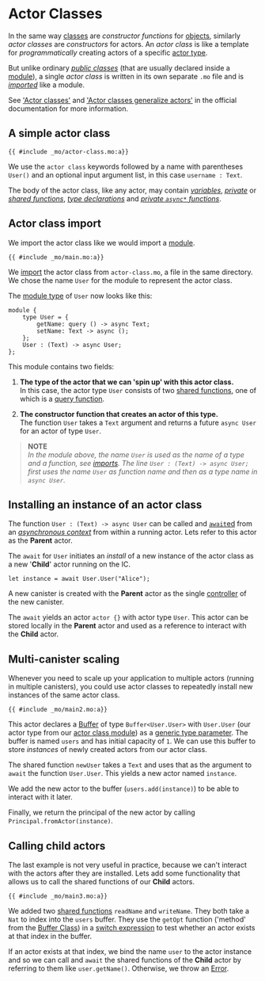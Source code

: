# Actor Classes

In the same way [classes](/common-programming-concepts/objects-and-classes/classes.html) are _constructor functions_ for [objects](/common-programming-concepts/objects-and-classes/objects.html), similarly _actor classes_ are _constructors_ for actors. An _actor class_ is like a template for _programmatically_ creating actors of a specific [actor type](/internet-computer-programming-concepts/actors.html#actor-type).

But unlike ordinary [_public classes_](/common-programming-concepts/modules.html#public-classes-in-modules) (that are usually declared inside a [module](/common-programming-concepts/modules.html#modules-and-imports)), a single _actor class_ is written in its own separate `.mo` file and is [_imported_](#actor-class-import) like a module.

See ['Actor classes'](https://internetcomputer.org/docs/current/motoko/main/actor-classes/) and ['Actor classes generalize actors'](https://internetcomputer.org/docs/current/motoko/main/actors-async/#actor-classes-generalize-actors) in the official documentation for more information.

## A simple actor class

```motoko
{{ #include _mo/actor-class.mo:a}}
```

We use the `actor class` keywords followed by a name with parentheses `User()` and an optional input argument list, in this case `username : Text`.

The body of the actor class, like any actor, may contain [_variables_](/common-programming-concepts/variables.html), [_private_](/common-programming-concepts/functions.html#private-functions) or [_shared functions_](/internet-computer-programming-concepts/actors.html#public-shared-functions-in-actors), [_type declarations_](/common-programming-concepts/modules.html#public-types-in-modules) and [_private `async*` functions_](/advanced-concepts/async-programming.html#async-and-await-1).

## Actor class import

We import the actor class like we would import a [module](/common-programming-concepts/modules.html#modules-and-imports).

```motoko
{{ #include _mo/main.mo:a}}
```

We [import](/common-programming-concepts/modules.html#modules-and-imports) the actor class from `actor-class.mo`, a file in the same directory. We chose the name `User` for the module to represent the actor class.

The [module type](/common-programming-concepts/modules.html#module-type) of `User` now looks like this:

```motoko
module {
    type User = {
        getName: query () -> async Text;
        setName: Text -> async ();
    };
    User : (Text) -> async User;
};
```

This module contains two fields:

1. **The type of the actor that we can 'spin up' with this actor class.**  
   In this case, the actor type `User` consists of two [shared functions](/internet-computer-programming-concepts/actors.html#public-shared-functions-in-actors), one of which is a [query function](/internet-computer-programming-concepts/actors.html#public-shared-query).

1. **The constructor function that creates an actor of this type.**  
   The function `User` takes a `Text` argument and returns a future `async User` for an actor of type `User`.

> **NOTE**  
> _In the module above, the name `User` is used as the name of a type and a function, see [imports](/common-programming-concepts/modules.html#imports). The line `User : (Text) -> async User;` first uses the name `User` as function name and then as a type name in `async User`._

## Installing an instance of an actor class

The function `User : (Text) -> async User` can be called and [`await`ed](/advanced-concepts/async-programming.html#async-and-await) from an [_asynchronous context_](/advanced-concepts/async-programming.html#messaging-restrictions) from within a running actor. Lets refer to this actor as the **Parent** actor.

The `await` for `User` initiates an _install_ of a new instance of the actor class as a new '**Child**' actor running on the IC.

```motoko
let instance = await User.User("Alice");
```

A new canister is created with the **Parent** actor as the single [controller](/project-deployment/canister-status.html#canister-status) of the new canister.

The `await` yields an actor `actor {}` with actor type `User`. This actor can be stored locally in the **Parent** actor and used as a reference to interact with the **Child** actor.

## Multi-canister scaling

Whenever you need to scale up your application to multiple actors (running in multiple canisters), you could use actor classes to repeatedly install new instances of the same actor class.

```motoko
{{ #include _mo/main2.mo:a}}
```

This actor declares a [Buffer](/base-library/data-structures/buffer.html) of type `Buffer<User.User>` with `User.User` (our actor type from our [actor class module](#actor-class-import)) as a [generic type parameter](/advanced-types/generics.html#type-parameters-and-type-arguments). The buffer is named `users` and has initial capacity of `1`. We can use this buffer to store _instances_ of newly created actors from our actor class.

The shared function `newUser` takes a `Text` and uses that as the argument to `await` the function `User.User`. This yields a new actor named `instance`.

We add the new actor to the buffer (`users.add(instance)`) to be able to interact with it later.

Finally, we return the principal of the new actor by calling `Principal.fromActor(instance)`.

## Calling child actors

The last example is not very useful in practice, because we can't interact with the actors after they are installed. Lets add some functionality that allows us to call the shared functions of our **Child** actors.

```motoko
{{ #include _mo/main3.mo:a}}
```

We added two [shared functions](/internet-computer-programming-concepts/actors.html#public-shared-functions-in-actors) `readName` and `writeName`. They both take a `Nat` to index into the `users` buffer. They use the `getOpt` function ('method' from the [Buffer Class](/base-library/data-structures/buffer.html#class-methods)) in a [switch expression](/common-programming-concepts/control-flow/switch-expression.html) to test whether an actor exists at that index in the buffer.

If an actor exists at that index, we bind the name `user` to the actor instance and so we can call and `await` the shared functions of the **Child** actor by referring to them like `user.getName()`. Otherwise, we throw an [Error](/advanced-concepts/async-programming.html#errors).
